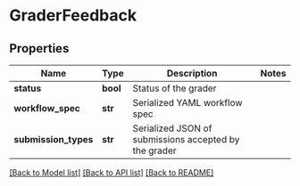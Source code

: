# GraderFeedback

## Properties
Name | Type | Description | Notes
------------ | ------------- | ------------- | -------------
**status** | **bool** | Status of the grader | 
**workflow_spec** | **str** | Serialized YAML workflow spec | 
**submission_types** | **str** | Serialized JSON of submissions accepted by the grader | 

[[Back to Model list]](../README.md#documentation-for-models) [[Back to API list]](../README.md#documentation-for-api-endpoints) [[Back to README]](../README.md)


